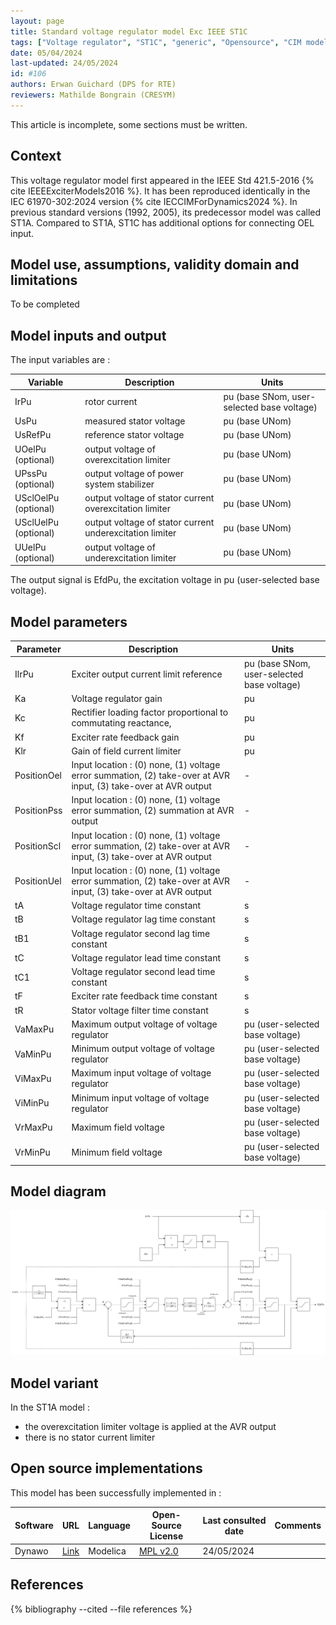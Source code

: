 ```yaml
---
layout: page
title: Standard voltage regulator model Exc IEEE ST1C
tags: ["Voltage regulator", "ST1C", "generic", "Opensource", "CIM model", "RMS", "phasor", "MRL4", "Single phase", "ExcIEEEST1C", "IEEE", "dynawo", "#106"]
date: 05/04/2024
last-updated: 24/05/2024
id: #106
authors: Erwan Guichard (DPS for RTE)
reviewers: Mathilde Bongrain (CRESYM)
---
```


This article is incomplete, some sections must be written.

## Context

This voltage regulator model first appeared in the IEEE Std 421.5-2016 {% cite IEEEExciterModels2016 %}. It has been reproduced identically in the IEC 61970-302:2024 version {% cite IECCIMForDynamics2024 %}.
In previous standard versions (1992, 2005), its predecessor model was called ST1A. Compared to ST1A, ST1C has additional options for connecting OEL input.

## Model use, assumptions, validity domain and limitations

To be completed

## Model inputs and output

The input variables are :

| Variable | Description | Units |
|-----------|--------------| ------|
| IrPu | rotor current |pu (base SNom, user-selected base voltage)|
|UsPu |measured stator voltage |pu (base UNom)|
|UsRefPu |reference stator voltage |pu (base UNom)|
|UOelPu (optional) |output voltage of overexcitation limiter |pu (base UNom)|
|UPssPu (optional) |output voltage of power system stabilizer |pu (base UNom)|
|USclOelPu (optional) |output voltage of stator current overexcitation limiter |pu (base UNom)|
|USclUelPu (optional) |output voltage of stator current underexcitation limiter |pu (base UNom)|
|UUelPu (optional) |output voltage of underexcitation limiter |pu (base UNom)|

The output signal is EfdPu, the excitation voltage in pu (user-selected base voltage).

## Model parameters

| Parameter | Description | Units |
|-----------|--------------| ------|
|IlrPu |Exciter output current limit reference |pu (base SNom, user-selected base voltage)|
|Ka |Voltage regulator gain |pu|
|Kc |Rectifier loading factor proportional to commutating reactance, |pu|
|Kf |Exciter rate feedback gain |pu|
|Klr |Gain of field current limiter |pu|
|PositionOel |Input location : (0) none, (1) voltage error summation, (2) take-over at AVR input, (3) take-over at AVR output|-|
|PositionPss |Input location : (0) none, (1) voltage error summation, (2) summation at AVR output|-|
|PositionScl |Input location : (0) none, (1) voltage error summation, (2) take-over at AVR input, (3) take-over at AVR output|-|
|PositionUel |Input location : (0) none, (1) voltage error summation, (2) take-over at AVR input, (3) take-over at AVR output|-|
|tA |Voltage regulator time constant |s|
|tB |Voltage regulator lag time constant |s|
|tB1 |Voltage regulator second lag time constant |s|
|tC |Voltage regulator lead time constant |s|
|tC1 |Voltage regulator second lead time constant |s|
|tF |Exciter rate feedback time constant |s|
|tR |Stator voltage filter time constant |s|
|VaMaxPu |Maximum output voltage of voltage regulator |pu (user-selected base voltage)|
|VaMinPu |Minimum output voltage of voltage regulator |pu (user-selected base voltage)|
|ViMaxPu |Maximum input voltage of voltage regulator |pu (user-selected base voltage)|
|ViMinPu |Minimum input voltage of voltage regulator |pu (user-selected base voltage)|
|VrMaxPu |Maximum field voltage |pu (user-selected base voltage)|
|VrMinPu |Minimum field voltage |pu (user-selected base voltage)|

## Model diagram

<img src="/pages/models/regulations/ST1C/ST1C.drawio.svg" alt="ST1C diagram">

## Model variant

In the ST1A model :

- the overexcitation limiter voltage is applied at the AVR output
- there is no stator current limiter

## Open source implementations

This model has been successfully implemented in :

| Software      | URL | Language | Open-Source License | Last consulted date | Comments |
| ------------- | --- | -------- | ------------------- | ------------------- | -------- |
| Dynawo | [Link](https://github.com/dynawo/dynawo) | Modelica | [MPL v2.0](https://www.mozilla.org/en-US/MPL/2.0/)  | 24/05/2024 |  |

## References

{% bibliography --cited --file references  %}
